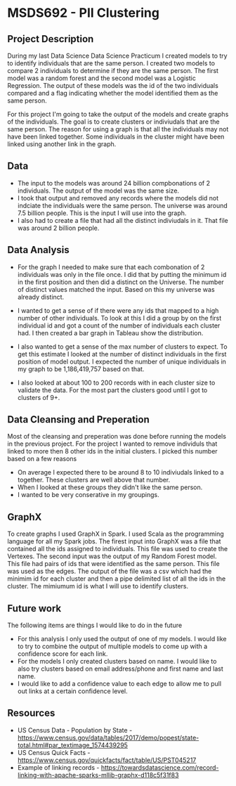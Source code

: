 # MSDS692 - PII Clustering

## Project Description
During my last Data Science Data Science Practicum I created models to try to identify individuals that are the same person. I created two models to compare 2 individuals to determine if they are the same person.  The first model was a random forest and the second model was a Logistic Regression.  The output of these models was the id of the two individuals compared and a flag indicating whether the model identified them as the same person.  

For this project I'm going to take the output of the models and create graphs of the individuals.  The goal is to create clusters or indiviudals that are the same person.  The reason for using a graph is that all the individuals may not have been linked together.  Some individuals in the cluster might have been linked using another link in the graph.


## Data ##
 * The input to the models was around 24 billion compbonations of 2 individuals.  The output of the model was the same size. 
 * I took that output and removed any records where the models did not indciate the individuals were the same person. The universe was around 7.5 billion people.  This is the input I will use into the graph.
 * I also had to create a file that had all the distinct indiviudals in it.  That file was around 2 billion people.

## Data Analysis
 * For the graph I needed to make sure that each combonation of 2 individuals was only in the file once.  I did that by putting the minimum id in the first position and then did a distinct on the Universe.  The number of distinct values matched the input.  Based on this my universe was already distinct.
 
 * I wanted to get a sense of if there were any ids that mapped to a high number of other individuals.  To look at this I did a group by on the first individual id and got a count of the number of individuals each cluster had.  I then created a bar graph in Tableau show the distribution.
 
 * I also wanted to get a sense of the max number of clusters to expect. To get this estimate I looked at the number of distinct individuals in the first position of model output.  I expected the number of unique individuals in my graph to be 1,186,419,757 based on that.
 
  * I also looked at about 100 to 200 records with in each cluster size to validate the data.  For the most part the clusters good until I got to clusters of 9+.

## Data Cleansing and Preperation

Most of the cleansing and preperation was done before running the models in the previous project.  For the project I wanted to remove individuls that linked to more then 8 other ids in the initial clusters.  I picked this number based on a few reasons
 * On average I expected there to be around 8 to 10 indiviudals linked to a together.  These clusters are well above that number.
 * When I looked at these groups they didn't like the same person.
 * I wanted to be very conserative in my groupings.
 
## GraphX

To create graphs I used GraphX in Spark.  I used Scala as the programming language for all my Spark jobs.  The firest input into GraphX was a file that contained all the ids assigned to individuals.  This file was used to create the Vertexes.  The second input was the output of my Random Forest model. This file had pairs of ids that were identified as the same person.  This file was used as the edges.  The output of the file was a csv which had the minimim id for each cluster and then a pipe delimited list of all the ids in the cluster.  The mimiumum id is what I will use to identify clusters.  

## Future work

The following items are things I would like to do in the future
 * For this analysis I only used the output of one of my models. I would like to try to combine the output of multiple models to come up with a confidence score for each link.  
 * For the models I only created clusters based on name.  I would like to also try clusters based on email address/phone and first name and last name.  
 * I would like to add a confidence value to each edge to allow me to pull out links at a certain confidence level.

## Resources
 * US Census Data - Population by State - https://www.census.gov/data/tables/2017/demo/popest/state-total.html#par_textimage_1574439295
 * US Census Quick Facts - https://www.census.gov/quickfacts/fact/table/US/PST045217
 * Example of linking records - https://towardsdatascience.com/record-linking-with-apache-sparks-mllib-graphx-d118c5f31f83
